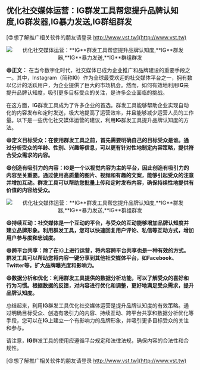 ## **优化社交媒体运营：**IG**群发工具帮您提升品牌认知度,**IG**群发器,**IG**暴力发送,**IG**群组群发**

[😍想了解推广相关软件的朋友请登录 http://www.vst.tw](http://www.vst.tw)

 <center><img src="https://vst.tw/MP4/tuiguang/png/1.png" alt="优化社交媒体运营：**IG**群发工具帮您提升品牌认知度,**IG**群发器,**IG**暴力发送,**IG**群组群发"></center>

**😄正文：**
在当今数字化时代，社交媒体已成为企业推广和品牌建设的重要手段之一。其中，Instagram（简称**IG**）作为全球最受欢迎的社交媒体平台之一，拥有数以亿计的活跃用户，为企业提供了巨大的市场机会。然而，如何有效地利用**IG**来提升品牌认知度，吸引更多目标受众的关注，是许多企业面临的挑战。

在这方面，**IG**群发工具成为了许多企业的首选。群发工具能够帮助企业实现自动化的内容发布和定时发送，极大地提高了运营效率，并且能够减少运营人员的工作量。以下是一些优化社交媒体运营的建议，利用**IG**群发工具提升品牌认知度的方法。

**😄定义目标受众：在使用群发工具之前，首先需要明确自己的目标受众是谁。通过分析受众的年龄、性别、兴趣等信息，可以更有针对性地制定内容策略，提供符合受众需求的内容。**

**😄创造有吸引力的内容：**IG**是一个以视觉内容为主的平台，因此创造有吸引力的内容至关重要。通过使用高质量的图片、视频和有趣的文案，能够引起受众的注意并增加互动。群发工具可以帮助您批量上传和定时发布内容，确保持续性地提供有价值的内容给受众。**

 <center><img src="https://vst.tw/MP4/tuiguang/png/8.png" alt="优化社交媒体运营：**IG**群发工具帮您提升品牌认知度,**IG**群发器,**IG**暴力发送,**IG**群组群发"></center>

**😄持续互动：社交媒体是一个互动的平台，与受众的互动能够增加品牌认知度并建立品牌形象。利用群发工具，您可以快速回复用户评论、私信等互动方式，增加用户参与度和忠诚度。**

**😄跨平台共享：除了在**IG**上进行运营，将内容跨平台共享也是一种有效的方式。群发工具可以帮助您将内容一键分享到其他社交媒体平台，如Facebook、Twitter等，扩大品牌曝光度和影响力。**

**😄数据分析和优化：利用群发工具提供的数据分析功能，可以了解受众的喜好和行为习惯。根据数据的反馈，对内容进行优化和调整，更好地满足受众需求，提升品牌认知度。**

总结起来，利用**IG**群发工具优化社交媒体运营是提升品牌认知度的有效策略。通过明确目标受众、创造有吸引力的内容、持续互动、跨平台共享和数据分析优化等手段，您可以在**IG**上建立一个有影响力的品牌形象，并吸引更多目标受众的关注和参与。

请注意，**IG**群发工具的使用应遵循平台规定和法律法规，确保内容的合法性和合规性。

[😍想了解推广相关软件的朋友请登录 http://www.vst.tw](http://www.vst.tw)



